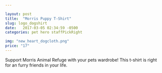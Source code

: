 ```yaml
---

layout: post
title:  "Morris Puppy T-Shirt"
slug: logo_dogshirt
date:   2017-03-05 02:34:59 -0500
categories: pet hero staffPickRight

img: "new_heart_dogcloth.png"
price: "17"
---
```

Support Morris Animal Refuge with your pets wardrobe! This t-shirt is right for an furry friends in your life.
